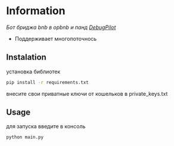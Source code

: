 # Information
_Бот бриджа bnb в opbnb и панд [DebugPilot](https://zkbridge.com/gallery/pandra_debugpilot)_  
* Поддерживает многопоточнось
## Instalation
установка библиотек
```bash
pip install -r requirements.txt
```
внесите свои приватные ключи от кошельков в private_keys.txt
## Usage
для запуска введите в консоль
```bash
python main.py
```
